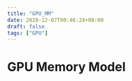 ```yaml
---
title: "GPU_MM"
date: 2020-12-07T00:46:24+08:00
draft: false 
tags: ["GPU"]
---
```


# GPU Memory Model

